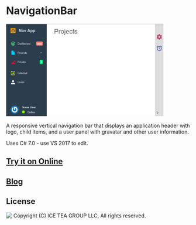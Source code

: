 NavigationBar
====

<img src="../Support/Images/NavigationBar.png" height="252">

A responsive vertical navigation bar that displays an application header with logo, child items, and a user panel with gravatar and other user information.

Uses C# 7.0 - use VS 2017 to edit.

## [Try it on Online](http://demo.wisej.com/NavigationBar)

## [Blog](https://wisej.com/blog/new_controls_navigationbar_and_more/)

License
-------
<img src="http://iceteagroup.com/wp-content/uploads/2017/01/Square-64x64-trasp.png" height="20" align="top"> Copyright (C) ICE TEA GROUP LLC, All rights reserved.
